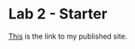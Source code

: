 # Lab 2 - Starter
[This](https://jiaxin-yeah.github.io/CSE110-Lab2/) is the link to my published site.